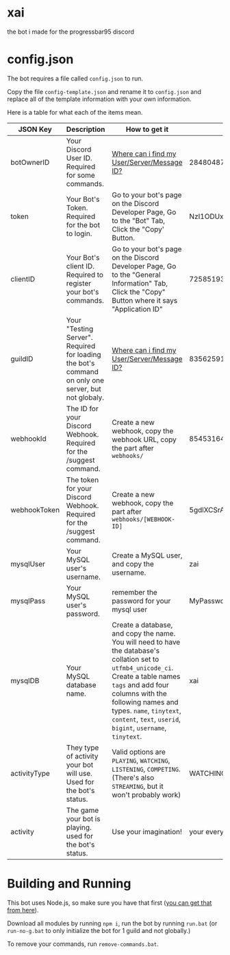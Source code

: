# xai
the bot i made for the progressbar95 discord

# config.json

The bot requires a file called `config.json` to run. 

Copy the file `config-template.json` and rename it to `config.json` and replace all of the template information with your own information.

Here is a table for what each of the items mean.

| JSON Key     | Description                                                                                         | How to get it                                                                                                                                      | Example                                                              |
|--------------|-----------------------------------------------------------------------------------------------------|----------------------------------------------------------------------------------------------------------------------------------------------------|----------------------------------------------------------------------|
| botOwnerID   | Your Discord User ID. Required for some commands.                                                   | [Where can i find my User/Server/Message ID?](https://support.discord.com/hc/en-us/articles/206346498-Where-can-I-find-my-User-Server-Message-ID-) | 284804878604435476                                                   |
| token        | Your Bot's Token. Required for the bot to login.                                                    | Go to your bot's page on the Discord Developer Page, Go to the "Bot" Tab, Click the "Copy' Button.                                                 | NzI1ODUxOTMzMjA5Nzg4NDQ4.XvUwSg.oiS1YI3ujhu3jz70qd2-kZJOTUs          |
| clientID     | Your Bot's client ID. Required to register your bot's commands.                                     | Go to your bot's page on the Discord Developer Page, Go to the "General Information" Tab, Click the "Copy" Button where it says "Application ID"   | 725851933209788448                                                   |
| guildID      | Your "Testing Server".  Required for loading the bot's command on only one server, but not globaly. | [Where can i find my User/Server/Message ID?](https://support.discord.com/hc/en-us/articles/206346498-Where-can-I-find-my-User-Server-Message-ID-) | 835625916922986556                                                   |
| webhookId    | The ID for your Discord Webhook. Required for the /suggest command.                                 | Create a new webhook, copy the webhook URL, copy the part after `webhooks/`                                                                        | 854531644504932352                                                   |
| webhookToken | The token for your Discord Webhook. Required for the /suggest command.                              | Create a new webhook, copy the part after `webhooks/[WEBHOOK-ID]`                                                                                  | 5gdlXCSrANZhv3y0qBBNXGu0ZqiTF17ikRASyp5nBv8V3ty1BD_n_fpAfkPrtbEDLri7 |
| mysqlUser    | Your MySQL user's username.| Create a MySQL user, and copy the username.|zai                             |
| mysqlPass    | Your MySQL user's password.| remember the password for your mysql user |MyPassword|
| mysqlDB      | Your MySQL database name.|Create a database, and copy the name. You will need to have the database's collation set to `utfmb4_unicode_ci`. Create a table names `tags` and add four columns with the following names and types. `name`, `tinytext`, `content`, `text`, `userid`, `bigint`, `username`, `tinytext`.|xai|
| activityType | They type of activity your bot will use. Used for the bot's status.                                 | Valid options are `PLAYING`, `WATCHING`, `LISTENING`, `COMPETING`. (There's also `STREAMING`, but it won't probably work)                          | WATCHING                                                             |
| activity     | The game your bot is playing. used for the bot's status.                                            | Use your imagination!                                                                                                                              | your every move.                                                     |

# Building and Running

This bot uses Node.js, so make sure you have that first ([you can get that from here](https://nodejs.org/en/)).

Download all modules by running `npm i`, run the bot by running `run.bat` (or `run-no-g.bat` to only initialize the bot for 1 guild and not globally.)

To remove your commands, run `remove-commands.bat`.
